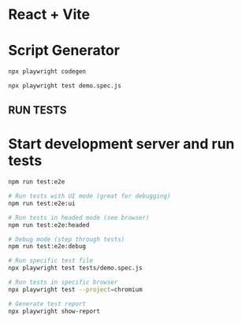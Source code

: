 # React + Vite

# Script Generator

```bash
npx playwright codegen

npx playwright test demo.spec.js
```


## RUN TESTS
# Start development server and run tests
```bash
npm run test:e2e

# Run tests with UI mode (great for debugging)
npm run test:e2e:ui

# Run tests in headed mode (see browser)
npm run test:e2e:headed

# Debug mode (step through tests)
npm run test:e2e:debug

# Run specific test file
npx playwright test tests/demo.spec.js

# Run tests in specific browser
npx playwright test --project=chromium

# Generate test report
npx playwright show-report
```